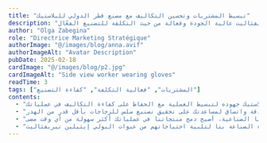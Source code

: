 ```yaml
---
title: "تبسيط المشتريات وتحسين التكاليف مع مصنع قطر الدولي للبلاستيك"
description: "عبوات البولي إيثيلين تيريفثاليت عالية الجودة وفعالة من حيث التكلفة للتصنيع الفعّال."
author: "Olga Zabegina"
role: "Directrice Marketing Stratégique"
authorImage: "@/images/blog/anna.avif"
authorImageAlt: "Avatar Description"
pubDate: 2025-02-18
cardImage: "@/images/blog/p2.jpg"
cardImageAlt: "Side view worker wearing gloves"
readTime: 3
tags: ["المشتريات", "فعالية التكلفة", "كفاءة التصنيع"]
contents:
  - "إدارة منشأة التصنيع قد تكون تحديًا، خاصةً عندما يتعلق الأمر بالمشتريات. لهذا السبب يكرس مصنع قطر الدولي للبلاستيك جهوده لتبسيط العملية مع الحفاظ على كفاءة التكاليف في عملياتك."
  - "تضمن مجموعتنا من عبوات البولي إيثيلين تيريفثاليت عالية الجودة حصولك على أفضل المواد لخط الإنتاج الخاص بك دون تجاوز الميزانية. تم تصميم منتجاتنا بدقة واتساق لمساعدتك على تحقيق تصنيع سلس للزجاجات بأقل قدر من الهدر."
  - "فعالية التكلفة لا تعني التنازل عن الجودة. تم تصميم عبوات مصنع قطر الدولي للبلاستيك لتحمل الاستخدام المكثف، مما يضمن أداءً عاليًا وتقليل فترات التوقف. ومع دعمنا الفني الشامل وخبرتنا الصناعية، أصبح دمج منتجاتنا في عملياتك أكثر سهولة من أي وقت مضى."
  - "سواء كنت مصنعًا صغيرًا للزجاجات أو شركة إنتاج مشروبات كبيرة، يوفر مصنع قطر الدولي للبلاستيك الموثوقية والكفاءة التي تحتاجها. جرب الفرق واكتشف لماذا يثق قادة الصناعة بنا لتلبية احتياجاتهم من عبوات البولي إيثيلين تيريفثاليت."
---
```

